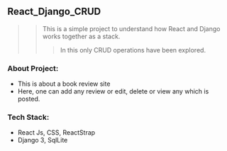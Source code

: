 ## React_Django_CRUD
>> This is a simple project to understand how React and Django works together as a stack.
>>> In this only CRUD operations have been explored.

### About Project:
- This is about a book review site
- Here, one can add any review or edit, delete or view any which is posted.

### Tech Stack:
- React Js, CSS, ReactStrap
- Django 3, SqlLite
